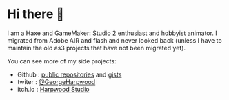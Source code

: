 # Hi there 👋

I am a Haxe and GameMaker: Studio 2 enthusiast and hobbyist animator. I migrated from Adobe AIR and flash and never looked back (unless I have to maintain the old as3 projects that have not been migrated yet). 

You can see more of my side projects:
* Github : [public repositories](https://github.com/harpwood?tab=repositories) and [gists](https://gist.github.com/harpwood)
* twiter : [@GeorgeHarpwood](https://twitter.com/GeorgeHarpwood)
* itch.io : [Harpwood Studio](https://harpwood.itch.io/)

<!--
**harpwood/harpwood** is a ✨ _special_ ✨ repository because its `README.md` (this file) appears on your GitHub profile.

Here are some ideas to get you started:

- 🔭 I’m currently working on ...
- 🌱 I’m currently learning ...
- 👯 I’m looking to collaborate on ...
- 🤔 I’m looking for help with ...
- 💬 Ask me about ...
- 📫 How to reach me: ...
- 😄 Pronouns: ...
- ⚡ Fun fact: ...
-->
